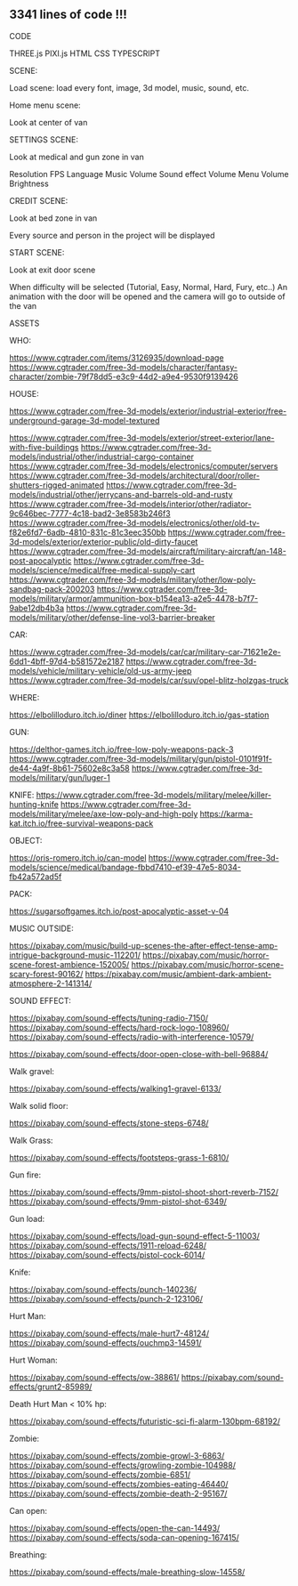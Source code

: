 

## 3341 lines of code !!!



CODE

THREE.js
PIXI.js
HTML
CSS
TYPESCRIPT

SCENE:

Load scene: load every font, image, 3d model, music, sound, etc.

Home menu scene:

Look at center of van

SETTINGS SCENE:

Look at medical and gun zone in van

Resolution
FPS
Language
Music Volume
Sound effect Volume
Menu Volume
Brightness


CREDIT SCENE:

Look at bed zone in van

Every source and person in the project will be displayed

START SCENE:

Look at exit door scene

When difficulty will be selected (Tutorial, Easy, Normal, Hard, Fury, etc..)
An animation with the door will be opened and the camera will go to outside of the van

ASSETS

WHO:

https://www.cgtrader.com/items/3126935/download-page
https://www.cgtrader.com/free-3d-models/character/fantasy-character/zombie-79f78dd5-e3c9-44d2-a9e4-9530f9139426


HOUSE:


https://www.cgtrader.com/free-3d-models/exterior/industrial-exterior/free-underground-garage-3d-model-textured

https://www.cgtrader.com/free-3d-models/exterior/street-exterior/lane-with-five-buildings
https://www.cgtrader.com/free-3d-models/industrial/other/industrial-cargo-container
https://www.cgtrader.com/free-3d-models/electronics/computer/servers
https://www.cgtrader.com/free-3d-models/architectural/door/roller-shutters-rigged-animated
https://www.cgtrader.com/free-3d-models/industrial/other/jerrycans-and-barrels-old-and-rusty
https://www.cgtrader.com/free-3d-models/interior/other/radiator-9c646bec-7777-4c18-bad2-3e8583b246f3
https://www.cgtrader.com/free-3d-models/electronics/other/old-tv-f82e6fd7-6adb-4810-831c-81c3eec350bb
https://www.cgtrader.com/free-3d-models/exterior/exterior-public/old-dirty-faucet
https://www.cgtrader.com/free-3d-models/aircraft/military-aircraft/an-148-post-apocalyptic
https://www.cgtrader.com/free-3d-models/science/medical/free-medical-supply-cart
https://www.cgtrader.com/free-3d-models/military/other/low-poly-sandbag-pack-200203
https://www.cgtrader.com/free-3d-models/military/armor/ammunition-box-b154ea13-a2e5-4478-b7f7-9abe12db4b3a
https://www.cgtrader.com/free-3d-models/military/other/defense-line-vol3-barrier-breaker


CAR:

https://www.cgtrader.com/free-3d-models/car/car/military-car-71621e2e-6dd1-4bff-97d4-b581572e2187
https://www.cgtrader.com/free-3d-models/vehicle/military-vehicle/old-us-army-jeep
https://www.cgtrader.com/free-3d-models/car/suv/opel-blitz-holzgas-truck




WHERE:

https://elbolilloduro.itch.io/diner
https://elbolilloduro.itch.io/gas-station

GUN:


https://delthor-games.itch.io/free-low-poly-weapons-pack-3
https://www.cgtrader.com/free-3d-models/military/gun/pistol-0101f91f-de44-4a9f-8b61-75602e8c3a58
https://www.cgtrader.com/free-3d-models/military/gun/luger-1


KNIFE:
https://www.cgtrader.com/free-3d-models/military/melee/killer-hunting-knife
https://www.cgtrader.com/free-3d-models/military/melee/axe-low-poly-and-high-poly
https://karma-kat.itch.io/free-survival-weapons-pack

OBJECT:


https://oris-romero.itch.io/can-model
https://www.cgtrader.com/free-3d-models/science/medical/bandage-fbbd7410-ef39-47e5-8034-fb42a572ad5f



PACK:

https://sugarsoftgames.itch.io/post-apocalyptic-asset-v-04

MUSIC OUTSIDE:

https://pixabay.com/music/build-up-scenes-the-after-effect-tense-amp-intrigue-background-music-112201/
https://pixabay.com/music/horror-scene-forest-ambience-152005/
https://pixabay.com/music/horror-scene-scary-forest-90162/
https://pixabay.com/music/ambient-dark-ambient-atmosphere-2-141314/

SOUND EFFECT:

https://pixabay.com/sound-effects/tuning-radio-7150/
https://pixabay.com/sound-effects/hard-rock-logo-108960/
https://pixabay.com/sound-effects/radio-with-interference-10579/

https://pixabay.com/sound-effects/door-open-close-with-bell-96884/

Walk gravel:

https://pixabay.com/sound-effects/walking1-gravel-6133/

Walk solid floor:

https://pixabay.com/sound-effects/stone-steps-6748/

Walk Grass:

https://pixabay.com/sound-effects/footsteps-grass-1-6810/

Gun fire:


https://pixabay.com/sound-effects/9mm-pistol-shoot-short-reverb-7152/
https://pixabay.com/sound-effects/9mm-pistol-shot-6349/

Gun load:

https://pixabay.com/sound-effects/load-gun-sound-effect-5-11003/
https://pixabay.com/sound-effects/1911-reload-6248/
https://pixabay.com/sound-effects/pistol-cock-6014/

Knife:

https://pixabay.com/sound-effects/punch-140236/
https://pixabay.com/sound-effects/punch-2-123106/

Hurt Man:

https://pixabay.com/sound-effects/male-hurt7-48124/
https://pixabay.com/sound-effects/ouchmp3-14591/

Hurt Woman:

https://pixabay.com/sound-effects/ow-38861/
https://pixabay.com/sound-effects/grunt2-85989/

Death Hurt Man < 10% hp:

https://pixabay.com/sound-effects/futuristic-sci-fi-alarm-130bpm-68192/

Zombie:

https://pixabay.com/sound-effects/zombie-growl-3-6863/
https://pixabay.com/sound-effects/growling-zombie-104988/
https://pixabay.com/sound-effects/zombie-6851/
https://pixabay.com/sound-effects/zombies-eating-46440/
https://pixabay.com/sound-effects/zombie-death-2-95167/

Can open:

https://pixabay.com/sound-effects/open-the-can-14493/
https://pixabay.com/sound-effects/soda-can-opening-167415/

Breathing:

https://pixabay.com/sound-effects/male-breathing-slow-14558/







